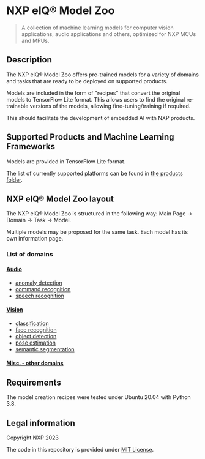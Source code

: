 # NXP eIQ® Model Zoo

> A collection of machine learning models for computer vision applications, audio applications and others, optimized for NXP MCUs and MPUs.

## Description

The NXP eIQ® Model Zoo offers pre-trained models for a variety of domains and tasks that are ready to be deployed on supported products.

Models are included in the form of "recipes" that convert the original models to TensorFlow Lite format.
This allows users to find the original re-trainable versions of the models, allowing fine-tuning/training if required.

This should facilitate the development of embedded AI with NXP products.

## Supported Products and Machine Learning Frameworks

Models are provided in TensorFlow Lite format.

The list of currently supported platforms can be found in [the products folder](./products/).

## NXP eIQ® Model Zoo layout

The NXP eIQ® Model Zoo is structured in the following way: Main Page -> Domain -> Task -> Model.

Multiple models may be proposed for the same task. Each model has its own information page.

### List of domains

#### [Audio](./tasks/audio/README.md)

- [anomaly detection](./tasks/audio/anomaly-detection/README.md)
- [command recognition](./tasks/audio/command-recognition/README.md)
- [speech recognition](./tasks/audio/speech-recognition/README.md)

#### [Vision](./tasks/vision/README.md)

- [classification](./tasks/vision/classification/README.md)
- [face recognition](./tasks/vision/face-recognition/README.md)
- [object detection](./tasks/vision/object-detection/README.md)
- [pose estimation](./tasks/vision/pose-estimation/README.md)
- [semantic segmentation](./tasks/vision/semantic-segmentation/README.md)

#### [Misc. - other domains](./tasks/misc/README.md)



## Requirements

The model creation recipes were tested under Ubuntu 20.04 with Python 3.8.

## Legal information

Copyright NXP 2023

The code in this repository is provided under [MIT License](https://choosealicense.com/licenses/mit/).
